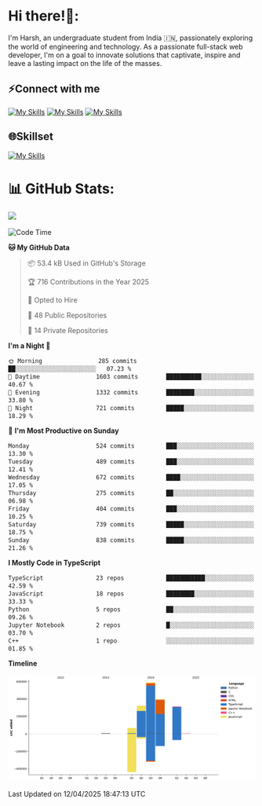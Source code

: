 
# Hi there!👋:
<p> I'm Harsh, an undergraduate student from India 🇮🇳, passionately exploring the world of engineering and technology. As a passionate full-stack web developer, I'm on a goal to innovate solutions that captivate, inspire and leave a lasting impact on the life of the masses. </p>

## ⚡Connect with me

[![My Skills](https://skillicons.dev/icons?i=gmail)](mailto:harshpandey.tech@gmail.com) [![My Skills](https://skillicons.dev/icons?i=linkedin)](https://linkedin.com/in/harsh3dev) [![My Skills](https://skillicons.dev/icons?i=twitter)](https://x.com/harshxai)

## 🌐Skillset
[![My Skills](https://skillicons.dev/icons?i=js,ts,react,nextjs,nodejs,tailwind,mongo,express,postgres,prisma,html,css,docker,aws,cpp,git,vscode,figma)](https://skillicons.dev)


# 📊 GitHub Stats:
![](https://komarev.com/ghpvc/?username=harsh3dev)

<!--START_SECTION:waka-->
![Code Time](http://img.shields.io/badge/Code%20Time-18%20hrs%2011%20mins-blue)

**🐱 My GitHub Data** 

> 📦 53.4 kB Used in GitHub's Storage 
 > 
> 🏆 716 Contributions in the Year 2025
 > 
> 💼 Opted to Hire
 > 
> 📜 48 Public Repositories 
 > 
> 🔑 14 Private Repositories 
 > 
**I'm a Night 🦉** 

```text
🌞 Morning                285 commits         ██░░░░░░░░░░░░░░░░░░░░░░░   07.23 % 
🌆 Daytime                1603 commits        ██████████░░░░░░░░░░░░░░░   40.67 % 
🌃 Evening                1332 commits        ████████░░░░░░░░░░░░░░░░░   33.80 % 
🌙 Night                  721 commits         █████░░░░░░░░░░░░░░░░░░░░   18.29 % 
```
📅 **I'm Most Productive on Sunday** 

```text
Monday                   524 commits         ███░░░░░░░░░░░░░░░░░░░░░░   13.30 % 
Tuesday                  489 commits         ███░░░░░░░░░░░░░░░░░░░░░░   12.41 % 
Wednesday                672 commits         ████░░░░░░░░░░░░░░░░░░░░░   17.05 % 
Thursday                 275 commits         ██░░░░░░░░░░░░░░░░░░░░░░░   06.98 % 
Friday                   404 commits         ███░░░░░░░░░░░░░░░░░░░░░░   10.25 % 
Saturday                 739 commits         █████░░░░░░░░░░░░░░░░░░░░   18.75 % 
Sunday                   838 commits         █████░░░░░░░░░░░░░░░░░░░░   21.26 % 
```


**I Mostly Code in TypeScript** 

```text
TypeScript               23 repos            ███████████░░░░░░░░░░░░░░   42.59 % 
JavaScript               18 repos            ████████░░░░░░░░░░░░░░░░░   33.33 % 
Python                   5 repos             ██░░░░░░░░░░░░░░░░░░░░░░░   09.26 % 
Jupyter Notebook         2 repos             █░░░░░░░░░░░░░░░░░░░░░░░░   03.70 % 
C++                      1 repo              ░░░░░░░░░░░░░░░░░░░░░░░░░   01.85 % 
```



**Timeline**

![Lines of Code chart](https://raw.githubusercontent.com/harsh3dev/harsh3dev/main/assets/bar_graph.png)


 Last Updated on 12/04/2025 18:47:13 UTC
<!--END_SECTION:waka-->

